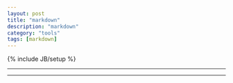 ```yaml
---
layout: post
title: "markdown"
description: "markdown"
category: "tools"
tags: [markdown]
---
```

{% include JB/setup %}

---

---